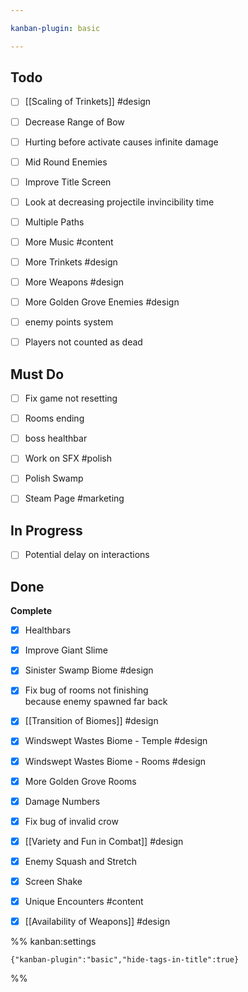 ```yaml
---

kanban-plugin: basic

---
```


## Todo

- [ ] [[Scaling of Trinkets]] #design
- [ ] Decrease Range of Bow
- [ ] Hurting before activate causes infinite damage
- [ ] Mid Round Enemies
- [ ] Improve Title Screen
- [ ] Look at decreasing projectile invincibility time
- [ ] Multiple Paths
- [ ] More Music #content
- [ ] More Trinkets #design
- [ ] More Weapons #design
- [ ] More Golden Grove Enemies #design
- [ ] enemy points system
- [ ] Players not counted as dead


## Must Do

- [ ] Fix game not resetting
- [ ] Rooms ending
- [ ] boss healthbar
- [ ] Work on SFX #polish
- [ ] Polish Swamp
- [ ] Steam Page #marketing


## In Progress

- [ ] Potential delay on interactions


## Done

**Complete**
- [x] Healthbars
- [x] Improve Giant Slime
- [x] Sinister Swamp Biome #design
- [x] Fix bug of rooms not finishing<br>because enemy spawned far back
- [x] [[Transition of Biomes]] #design
- [x] Windswept Wastes Biome - Temple #design
- [x] Windswept Wastes Biome - Rooms #design
- [x] More Golden Grove Rooms
- [x] Damage Numbers
- [x] Fix bug of invalid crow
- [x] [[Variety and Fun in Combat]] #design
- [x] Enemy Squash and Stretch
- [x] Screen Shake
- [x] Unique Encounters #content
- [x] [[Availability of Weapons]] #design




%% kanban:settings
```
{"kanban-plugin":"basic","hide-tags-in-title":true}
```
%%